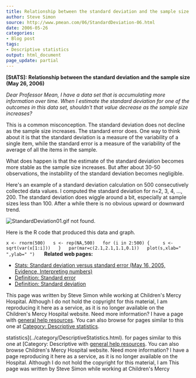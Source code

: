 ```yaml
---
title: Relationship between the standard deviation and the sample size
author: Steve Simon
source: http://www.pmean.com/06/StandardDeviation-06.html
date: 2006-05-26
categories:
- Blog post
tags:
- Descriptive statistics
output: html_document
page_update: partial
---
```

**[StATS]:** **Relationship between the standard
deviation and the sample size (May 26, 2006)**

*Dear Professor Mean, I have a data set that is accumulating more
information over time. When I estimate the standard deviation for one of
the outcomes in this data set, shouldn't that value decrease as the
sample size increases?*

This is a common misconception. The standard deviation does not decline
as the sample size increases. The standard error does. One way to think
about it is that the standard deviation is a measure of the variability
of a single item, while the standard error is a measure of the
variability of the average of all the items in the sample.

What does happen is that the estimate of the standard deviation becomes
more stable as the sample size increases. But after about 30-50
observations, the instability of the standard deviation becomes
negligible.

Here's an example of a standard deviation calculation on 500
consecutively collected data values. I computed the standard deviation
for n=2, 3, 4, ..., 200. The standard deviation does wiggle around a
bit, especially at sample sizes less than 100. After a while there is no
obvious upward or downward trend.

![StandardDeviation01.gif not found.](http://www.pmean.com/new-images/06/StandardDeviation-0601.png)
  

Here is the R code that produced this data and graph.

`x <- rnorm(500)   s <- rep(NA,500)   for (i in 2:500) {     s <- sqrt(var(x[1:i]))   }   par(mar=c(2.1,2.1,1.1,0.1))   plot(s,xlab=" ",ylab=" ")   `
**Related web pages:**

-   [Stats: Standard deviation versus standard error (May 16, 2005,
    Evidence, Interpreting
    numbers)](http://www.pmean.com/weblog2005/StandardError.asp)
-   [Definition: Standard
    error](www.childrensmercy.org/definitions/stderr.htm)
-   [Definition: Standard
    deviation](www.childrensmercy.org/definitions/stdev.htm)

This page was written by Steve Simon while working at Children's Mercy
Hospital. Although I do not hold the copyright for this material, I am
reproducing it here as a service, as it is no longer available on the
Children's Mercy Hospital website. Need more information? I have a page
with [general help resources](../GeneralHelp.html). You can also browse
for pages similar to this one at [Category: Descriptive
statistics](../category/DescriptiveStatistics.html).
<!---More--->
statistics](../category/DescriptiveStatistics.html).
for pages similar to this one at [Category: Descriptive
with [general help resources](../GeneralHelp.html). You can also browse
Children's Mercy Hospital website. Need more information? I have a page
reproducing it here as a service, as it is no longer available on the
Hospital. Although I do not hold the copyright for this material, I am
This page was written by Steve Simon while working at Children's Mercy

<!---Do not use
**[StATS]:** **Relationship between the standard
This page was written by Steve Simon while working at Children's Mercy
Hospital. Although I do not hold the copyright for this material, I am
reproducing it here as a service, as it is no longer available on the
Children's Mercy Hospital website. Need more information? I have a page
with [general help resources](../GeneralHelp.html). You can also browse
for pages similar to this one at [Category: Descriptive
statistics](../category/DescriptiveStatistics.html).
page_update: partial
--->

